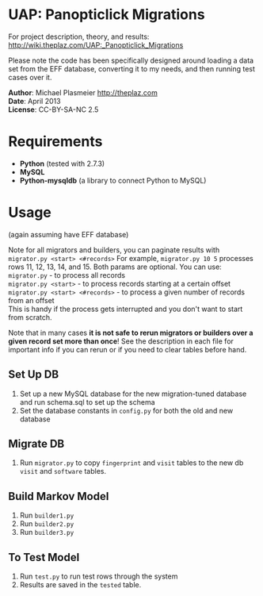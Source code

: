 UAP: Panopticlick Migrations
===

For project description, theory, and results:
http://wiki.theplaz.com/UAP:_Panopticlick_Migrations

Please note the code has been specifically designed around loading a data set from the EFF database,
converting it to my needs, and then running test cases over it.

**Author**: Michael Plasmeier http://theplaz.com  
**Date**: April 2013  
**License**: CC-BY-SA-NC 2.5

# Requirements
* **Python** (tested with 2.7.3)
* **MySQL**
* **Python-mysqldb** (a library to connect Python to MySQL)

# Usage
(again assuming have EFF database)

Note for all migrators and builders, you can paginate results with ```migrator.py <start> <#records>```
For example, ```migrator.py 10 5``` processes rows 11, 12, 13, 14, and 15.
Both params are optional.  You can use:  
```migrator.py``` - to process all records  
```migrator.py <start>``` - to process records starting at a certain offset  
```migrator.py <start> <#records>``` - to process a given number of records from an offset  
This is handy if the process gets interrupted and you don't want to start from scratch.

Note that in many cases **it is not safe to rerun migrators or builders over a given record set more than once**!
See the description in each file for important info if you can rerun or if you need to clear tables before hand.

## Set Up DB
1. Set up a new MySQL database for the new migration-tuned database and run schema.sql to set up the schema  
1. Set the database constants in ```config.py``` for both the old and new database

## Migrate DB
1. Run ```migrator.py``` to copy ```fingerprint``` and ```visit``` tables to the new db ```visit``` and ```software``` tables.

## Build Markov Model
1. Run ```builder1.py```
1. Run ```builder2.py```
1. Run ```builder3.py```

## To Test Model
1. Run ```test.py``` to run test rows through the system
1. Results are saved in the ```tested``` table.
